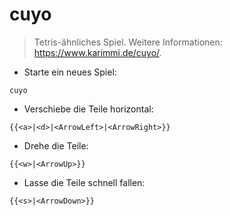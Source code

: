 # cuyo

> Tetris-ähnliches Spiel.
> Weitere Informationen: <https://www.karimmi.de/cuyo/>.

- Starte ein neues Spiel:

`cuyo`

- Verschiebe die Teile horizontal:

`{{<a>|<d>|<ArrowLeft>|<ArrowRight>}}`

- Drehe die Teile:

`{{<w>|<ArrowUp>}}`

- Lasse die Teile schnell fallen:

`{{<s>|<ArrowDown>}}`

